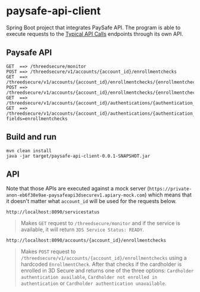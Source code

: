 # paysafe-api-client

Spring Boot project that integrates PaySafe API. The program is able to execute requests to the [Typical API Calls](https://developer.paysafe.com/en/classic-apis/3ds/typical-api-calls/verify-that-the-service-is-accessible/) endpoints through its own API.

## Paysafe API

```
GET  ==> /threedsecure/monitor
POST ==> /threedsecure/v1/accounts/{account_id}/enrollmentchecks
GET  ==> /threedsecure/v1/accounts/{account_id}/enrollmentchecks/{enrollmentcheck_id}
POST ==> /threedsecure/v1/accounts/{account_id}/enrollmentchecks/{enrollmentcheck_id}/authentications
GET  ==> /threedsecure/v1/accounts/{account_id}/authentications/{authentication_id}
GET  ==> /threedsecure/v1/accounts/{account_id}/authentications/{authentication_id}?fields=enrollmentchecks
```

## Build and run

```
mvn clean install
java -jar target/paysafe-api-client-0.0.1-SNAPSHOT.jar
```

## API

Note that those APIs are executed against a mock server (`https://private-anon-eb6f38e9ae-paysafeapi3dsecurev1.apiary-mock.com`) which means that it doesn't matter what `account_id` will be used for the requests below.

```
http://localhost:8090/servicestatus
```

> Makes `GET` request to `/threedsecure/monitor` and if the service is available, it will return `3DS Service Status: READY`.

```
http://localhost:8090/accounts/{account_id}/enrollmentchecks
```

> Makes `POST` request to `/threedsecure/v1/accounts/{account_id}/enrollmentchecks` using a hardcoded `EnrollmentCheck`. After that checks if  the cardholder is enrolled in 3D Secure and returns one of the three options: `Cardholder authentication available`, `Cardholder not enrolled in authentication` or `Cardholder authentication unavailable`.